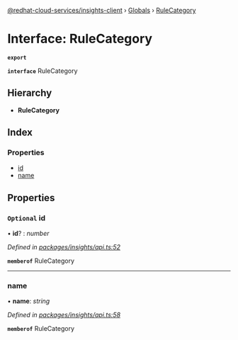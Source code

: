 [@redhat-cloud-services/insights-client](../README.md) › [Globals](../globals.md) › [RuleCategory](rulecategory.md)

# Interface: RuleCategory

**`export`** 

**`interface`** RuleCategory

## Hierarchy

* **RuleCategory**

## Index

### Properties

* [id](rulecategory.md#optional-id)
* [name](rulecategory.md#name)

## Properties

### `Optional` id

• **id**? : *number*

*Defined in [packages/insights/api.ts:52](https://github.com/Hyperkid123/javascript-clients/blob/master/packages/insights/api.ts#L52)*

**`memberof`** RuleCategory

___

###  name

• **name**: *string*

*Defined in [packages/insights/api.ts:58](https://github.com/Hyperkid123/javascript-clients/blob/master/packages/insights/api.ts#L58)*

**`memberof`** RuleCategory
